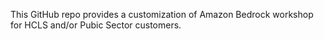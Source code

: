 This GitHub repo provides a customization of Amazon Bedrock workshop for HCLS and/or Pubic Sector customers.
